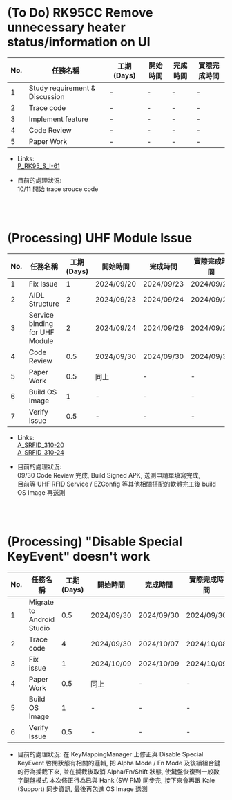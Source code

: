 # (To Do) RK95CC Remove unnecessary heater status/information on UI
| No. | 任務名稱                         | 工期 (Days) | 開始時間   | 完成時間   | 實際完成時間 |
| --- | ------------------------------ | ----------- | ---------- | ---------- | ------------ |
| 1   | Study requirement & Discussion | -           | -          | -          | -            |
| 2   | Trace code                     | -           | -          | -          | -            |
| 3   | Implement feature              | -           | -          | -          | -            |
| 4   | Code Review                    | -           | -          | -          | -            |
| 5   | Paper Work                     | -           | -          | -          | -            |

- Links:</br>
[P_RK95_S_I-61](https://jira.cipherlab.com.tw/browse/P_RK95_S_I-61)  

- 目前的處理狀況:  
10/11 開始 trace srouce code
</br>
</br>

# (Processing) UHF Module Issue
| No. | 任務名稱                         | 工期 (Days) | 開始時間   | 完成時間   | 實際完成時間 |
| --- | ------------------------------ | ----------- | ---------- | ---------- | ------------ |
| 1   | Fix Issue                      | 1           | 2024/09/20 | 2024/09/23 | 2024/09/23   |
| 2   | AIDL Structure                 | 2           | 2024/09/23 | 2024/09/24 | 2024/09/24   |
| 3   | Service binding for UHF Module | 2           | 2024/09/24 | 2024/09/26 | 2024/09/26   |
| 4   | Code Review                    | 0.5         | 2024/09/30 | 2024/09/30 | 2024/09/30   |
| 5   | Paper Work                     | 0.5         | 同上        | -          | -            |
| 6   | Build OS Image                 | 1           | -          | -          | -            |
| 7   | Verify Issue                   | 0.5         | -          | -          | -            |

- Links:</br>
[A_SRFID_310-20](https://jira.cipherlab.com.tw/browse/A_SRFID_310-20)  
[A_SRFID_310-24](https://jira.cipherlab.com.tw/browse/A_SRFID_310-24)  

- 目前的處理狀況:  
09/30 Code Review 完成, Build Signed APK, 送測申請單填寫完成,  
目前等 UHF RFID Service / EZConfig 等其他相關搭配的軟體完工後 build OS Image 再送測
</br>
</br>

# (Processing) "Disable Special KeyEvent" doesn't work
| No. | 任務名稱                         | 工期 (Days) | 開始時間   | 完成時間   | 實際完成時間 |
| --- | ------------------------------- | ----------- | ---------- | ---------- | ------------ |
| 1   | Migrate to Android Studio       | 0.5         | 2024/09/30 | 2024/09/30 | 2024/09/30   |
| 2   | Trace code                      | 4           | 2024/09/30 | 2024/10/07 | 2024/10/08   |
| 3   | Fix issue                       | 1           | 2024/10/09 | 2024/10/09 | 2024/10/09   |
| 4   | Paper Work                      | 0.5         | 同上        | -          | -            |
| 5   | Build OS Image                  | 1           | -          | -          | -            |
| 6   | Verify Issue                    | 0.5         | -          | -          | -            |

- 目前的處理狀況:
在 KeyMappingManager 上修正與 Disable Special KeyEvent 啓閉狀態有相關的邏輯,
把 Alpha Mode / Fn Mode 及後續組合鍵的行為攔截下來, 並在攔截後取消 Alpha/Fn/Shift 狀態, 使鍵盤恢復到一般數字鍵盤模式
本次修正行為已與 Hank (SW PM) 同步完, 接下來會再跟 Kale (Support) 同步資訊, 最後再包進 OS Image 送測
</br>
</br>
